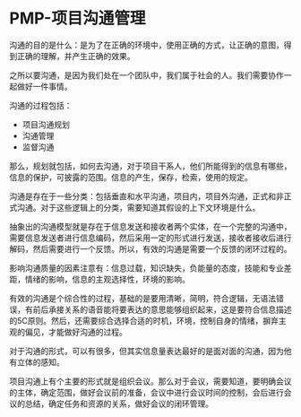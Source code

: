 # PMP-项目沟通管理

沟通的目的是什么：是为了在正确的环境中，使用正确的方式，让正确的意图，得到正确的理解，并产生正确的效果。

之所以要沟通，是因为我们处在一个团队中，我们属于社会的人。我们需要协作一起做好一件事情。

沟通的过程包括：

- 项目沟通规划
- 沟通管理
- 监督沟通

那么，规划就包括，如何去沟通，对于项目干系人，他们所能得到的信息有哪些，信息的保护，可披露的范围。信息的产生，保存，检索，使用的规定。

沟通是存在于一些分类：包括垂直和水平沟通，项目内，项目外沟通，正式和非正式沟通。对于这些逻辑上的分类，需要知道其假设的上下文环境是什么。

抽象出的沟通模型就是存在于信息发送和接收者两个实体，在一个完整的沟通中，需要信息发送者进行信息编码，然后采用一定的形式进行发送，接收者接收后进行解码，然后需要进行一个反馈。所以，有效的沟通是需要一个反馈的闭环过程的。

影响沟通质量的因素注意有：信息过载，知识缺失，负能量的态度，技能和专业差距，情绪的影响，信息的主观选择性，环境的影响。

有效的沟通是个综合性的过程，基础的是要用清晰，简明，符合逻辑，无语法错误，有前后承接关系的语音能将要表达的意思能够组织起来，这是要符合信息描述的5C原则。然后，还需要综合选择合适的时机，环境，控制自身的情绪，摒弃主观的偏见，才能做好沟通的过程。

对于沟通的形式，可以有很多，但其实信息量表达最好的是面对面的沟通，因为他有立体的感知。

项目沟通上有个主要的形式就是组织会议。那么对于会议，需要知道，要明确会议的主体，确定范围，做好会议前的准备，会议中进行会议时间的控制，会后进行会议的总结，确定任务和资源的关系，做好会议的闭环管理。